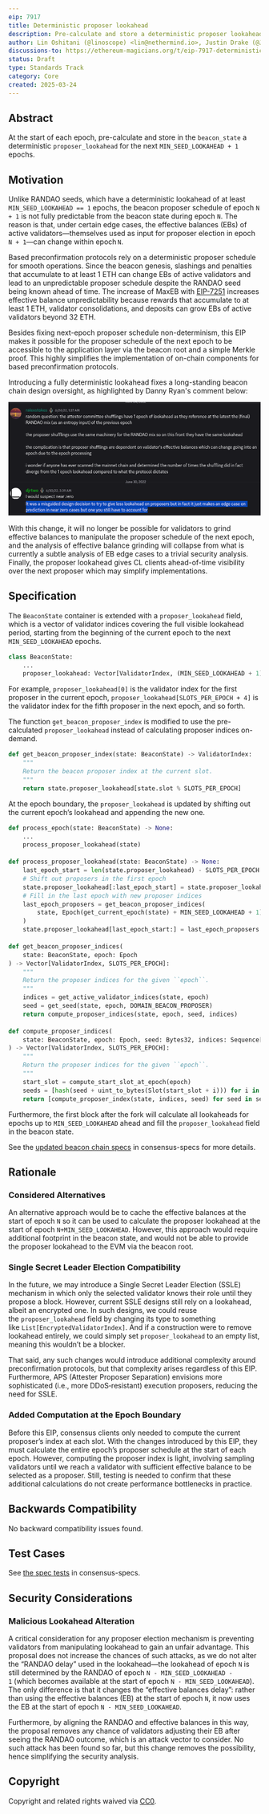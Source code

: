 ```yaml
---
eip: 7917
title: Deterministic proposer lookahead
description: Pre-calculate and store a deterministic proposer lookahead in the beacon state at the start of every epoch
author: Lin Oshitani (@linoscope) <lin@nethermind.io>, Justin Drake (@JustinDrake) <justin@ethereum.org>
discussions-to: https://ethereum-magicians.org/t/eip-7917-deterministic-proposer-lookahead/23259
status: Draft
type: Standards Track
category: Core
created: 2025-03-24
---
```


## Abstract

At the start of each epoch, pre-calculate and store in the `beacon_state` a deterministic `proposer_lookahead` for the next `MIN_SEED_LOOKAHEAD + 1` epochs.

## Motivation

Unlike RANDAO seeds, which have a deterministic lookahead of at least `MIN_SEED_LOOKAHEAD == 1` epochs, the beacon proposer schedule of epoch `N + 1` is not fully predictable from the beacon state during epoch `N`. The reason is that, under certain edge cases, the effective balances (EBs) of active validators—themselves used as input for proposer election in epoch `N + 1`—can change within epoch `N`.

Based preconfirmation protocols rely on a deterministic proposer schedule for smooth operations. Since the beacon genesis, slashings and penalties that accumulate to at least 1 ETH can change EBs of active validators and lead to an unpredictable proposer schedule despite the RANDAO seed being known ahead of time. The increase of MaxEB with [EIP-7251](./eip-7251) increases effective balance unpredictability because rewards that accumulate to at least 1 ETH, validator consolidations, and deposits can grow EBs of active validators beyond 32 ETH.

Besides fixing next-epoch proposer schedule non-determinism, this EIP makes it possible for the proposer schedule of the next epoch to be accessible to the application layer via the beacon root and a simple Merkle proof. This highly simplifies the implementation of on-chain components for based preconfirmation protocols.

Introducing a fully deterministic lookahead fixes a long-standing beacon chain design oversight, as highlighted by Danny Ryan's comment below:

![Danny Ryan's comment on proposer lookahead](../assets/eip-7917/lookahead-comment.png)

With this change, it will no longer be possible for validators to grind effective balances to manipulate the proposer schedule of the next epoch, and the analysis of effective balance grinding will collapse from what is currently a subtle analysis of EB edge cases to a trivial security analysis. Finally, the proposer lookahead gives CL clients ahead-of-time visibility over the next proposer which may simplify implementations.

## Specification

The `BeaconState` container is extended with a `proposer_lookahead` field, which is a vector of validator indices covering the full visible lookahead period, starting from the beginning of the current epoch to the next `MIN_SEED_LOOKAHEAD` epochs.

```python
class BeaconState:
    ...
    proposer_lookahead: Vector[ValidatorIndex, (MIN_SEED_LOOKAHEAD + 1) * SLOTS_PER_EPOCH]
```

For example, `proposer_lookahead[0]` is the validator index for the first proposer in the current epoch, `proposer_lookahead[SLOTS_PER_EPOCH + 4]` is the validator index for the fifth proposer in the next epoch, and so forth.

The function `get_beacon_proposer_index` is modified to use the pre-calculated `proposer_lookahead` instead of calculating proposer indices on-demand.

```python
def get_beacon_proposer_index(state: BeaconState) -> ValidatorIndex:
    """
    Return the beacon proposer index at the current slot.
    """
    return state.proposer_lookahead[state.slot % SLOTS_PER_EPOCH]
```

At the epoch boundary, the `proposer_lookahead` is updated by shifting out the current epoch’s lookahead and appending the new one.

```python
def process_epoch(state: BeaconState) -> None:
    ...
    process_proposer_lookahead(state)

def process_proposer_lookahead(state: BeaconState) -> None:
    last_epoch_start = len(state.proposer_lookahead) - SLOTS_PER_EPOCH
    # Shift out proposers in the first epoch
    state.proposer_lookahead[:last_epoch_start] = state.proposer_lookahead[SLOTS_PER_EPOCH:]
    # Fill in the last epoch with new proposer indices
    last_epoch_proposers = get_beacon_proposer_indices(
        state, Epoch(get_current_epoch(state) + MIN_SEED_LOOKAHEAD + 1)
    )
    state.proposer_lookahead[last_epoch_start:] = last_epoch_proposers

def get_beacon_proposer_indices(
    state: BeaconState, epoch: Epoch
) -> Vector[ValidatorIndex, SLOTS_PER_EPOCH]:
    """
    Return the proposer indices for the given ``epoch``.
    """
    indices = get_active_validator_indices(state, epoch)
    seed = get_seed(state, epoch, DOMAIN_BEACON_PROPOSER)
    return compute_proposer_indices(state, epoch, seed, indices)

def compute_proposer_indices(
    state: BeaconState, epoch: Epoch, seed: Bytes32, indices: Sequence[ValidatorIndex]
) -> Vector[ValidatorIndex, SLOTS_PER_EPOCH]:
    """
    Return the proposer indices for the given ``epoch``.
    """
    start_slot = compute_start_slot_at_epoch(epoch)
    seeds = [hash(seed + uint_to_bytes(Slot(start_slot + i))) for i in range(SLOTS_PER_EPOCH)]
    return [compute_proposer_index(state, indices, seed) for seed in seeds]
```

Furthermore, the first block after the fork will calculate all lookaheads for epochs up to `MIN_SEED_LOOKAHEAD` ahead and fill the `proposer_lookahead` field in the beacon state.

See the [updated beacon chain specs](https://github.com/ethereum/consensus-specs/blob/dev/specs/fulu/beacon-chain.md) in consensus-specs for more details.

## Rationale

### Considered Alternatives

An alternative approach would be to cache the effective balances at the start of epoch `N` so it can be used to calculate the proposer lookahead at the start of epoch `N+MIN_SEED_LOOKAHEAD`. However, this approach would require additional footprint in the beacon state, and would not be able to provide the proposer lookahead to the EVM via the beacon root.

### Single Secret Leader Election Compatibility

In the future, we may introduce a Single Secret Leader Election (SSLE) mechanism in which only the selected validator knows their role until they propose a block. However, current SSLE designs still rely on a lookahead, albeit an encrypted one. In such designs, we could reuse the `proposer_lookahead` field by changing its type to something like `List[EncryptedValidatorIndex]`. And if a construction were to remove lookahead entirely, we could simply set `proposer_lookahead` to an empty list, meaning this wouldn’t be a blocker.

That said, any such changes would introduce additional complexity around preconfirmation protocols, but that complexity arises regardless of this EIP. Furthermore, APS (Attester Proposer Separation) envisions more sophisticated (i.e., more DDoS‑resistant) execution proposers, reducing the need for SSLE.

### Added Computation at the Epoch Boundary

Before this EIP, consensus clients only needed to compute the current proposer’s index at each slot. With the changes introduced by this EIP, they must calculate the entire epoch’s proposer schedule at the start of each epoch. However, computing the proposer index is light, involving sampling validators until we reach a validator with sufficient effective balance to be selected as a proposer. Still, testing is needed to confirm that these additional calculations do not create performance bottlenecks in practice.

## Backwards Compatibility

No backward compatibility issues found.

## Test Cases

See [the spec tests](https://github.com/ethereum/consensus-specs/tree/dev/tests/core/pyspec/eth2spec/test/fulu) in consensus-specs.

## Security Considerations

### Malicious Lookahead Alteration

A critical consideration for any proposer election mechanism is preventing validators from manipulating lookahead to gain an unfair advantage. This proposal does not increase the chances of such attacks, as we do not alter the “RANDAO delay” used in the lookahead—the lookahead of epoch `N` is still determined by the RANDAO of epoch `N - MIN_SEED_LOOKAHEAD - 1` (which becomes available at the start of epoch `N - MIN_SEED_LOOKAHEAD`). The only difference is that it changes the “effective balances delay”: rather than using the effective balances (EB) at the start of epoch `N`, it now uses the EB at the start of epoch `N - MIN_SEED_LOOKAHEAD`.

Furthermore, by aligning the RANDAO and effective balances in this way, the proposal removes any chance of validators adjusting their EB after seeing the RANDAO outcome, which is an attack vector to consider. No such attack has been found so far, but this change removes the possibility, hence simplifying the security analysis.

## Copyright

Copyright and related rights waived via [CC0](../LICENSE.md).
